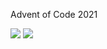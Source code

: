 Advent of Code 2021

![](https://img.shields.io/badge/stars%20⭐-35-yellow) ![](https://img.shields.io/badge/days%20completed-17-red)
